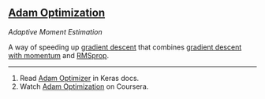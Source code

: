 ## [Adam Optimization](#adam-optimization)
*Adaptive Moment Estimation*

A way of speeding up [gradient descent](#gradient-descent) that combines [gradient descent with momentum](#gradient-descent-with-momentum) and [RMSprop](#rmsprop).

---
1. Read [Adam Optimizer](https://keras.io/optimizers/#adam) in Keras docs.
2. Watch [Adam Optimization](https://www.coursera.org/learn/deep-neural-network/lecture/w9VCZ/adam-optimization-algorithm) on Coursera.